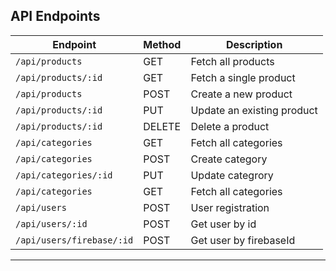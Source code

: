 ## API Endpoints

| Endpoint               | Method | Description                   |
|------------------------|--------|-------------------------------|
| `/api/products`        | GET    | Fetch all products            |
| `/api/products/:id`    | GET    | Fetch a single product        |
| `/api/products`        | POST   | Create a new product          |
| `/api/products/:id`    | PUT    | Update an existing product    |
| `/api/products/:id`    | DELETE | Delete a product              |
| `/api/categories`      | GET    | Fetch all categories          |
| `/api/categories`      | POST   | Create category               |
| `/api/categories/:id`  | PUT    | Update categrory              |
| `/api/categories`      | GET    | Fetch all categories          |
| `/api/users`           | POST   | User registration             |
| `/api/users/:id  `     | POST   | Get user by id                |
| `/api/users/firebase/:id`| POST   | Get user by firebaseId      |
-------------------------------------------------------------------
